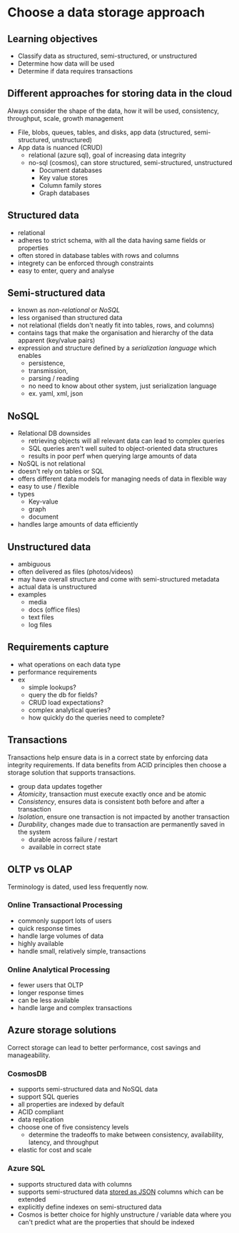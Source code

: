 # Choose a data storage approach

## Learning objectives

- Classify data as structured, semi-structured, or unstructured
- Determine how data will be used
- Determine if data requires transactions


## Different approaches for storing data in the cloud

Always consider the shape of the data, how it will be used, consistency, throughput, scale, growth management

- File, blobs, queues, tables, and disks, app data (structured, semi-structured, unstructured)
- App data is nuanced (CRUD)
    - relational (azure sql), goal of increasing data integrity
    - no-sql (cosmos), can store structured, semi-structured, unstructured
        - Document databases
        - Key value stores
        - Column family stores
        - Graph databases


## Structured data

- relational
- adheres to strict schema, with all the data having same fields or properties
- often stored in database tables with rows and columns 
- integrety can be enforced through constraints
- easy to enter, query and analyse


## Semi-structured data

- known as <i>non-relational</i> or <i>NoSQL</i>
- less organised than structured data
- not relational (fields don't neatly fit into tables, rows, and columns)
- contains tags that make the organisation and hierarchy of the data apparent (key/value pairs)
- expression and structure defined by a <i>serialization language</i> which enables
    - persistence,
    - transmission,
    - parsing / reading
    - no need to know about other system, just serialization language
    - ex. yaml, xml, json


## NoSQL

- Relational DB downsides
    - retrieving objects will all relevant data can lead to complex queries
    - SQL queries aren't well suited to object-oriented data structures
    - results in poor perf when querying large amounts of data
- NoSQL is not relational
- doesn't rely on tables or SQL
- offers different data models for managing needs of data in flexible way
- easy to use / flexible
- types
    - Key-value
    - graph
    - document
- handles large amounts of data efficiently


## Unstructured data

- ambiguous
- often delivered as files (photos/videos)
- may have overall structure and come with semi-structured metadata
- actual data is unstructured
- examples
    - media
    - docs (office files)
    - text files
    - log files


## Requirements capture

- what operations on each data type
- performance requirements
- ex
    - simple lookups?
    - query the db for fields?
    - CRUD load expectations?
    - complex analytical queries?
    - how quickly do the queries need to complete?


## Transactions

Transactions help ensure data is in a correct state by enforcing data integrity requirements. If data benefits from ACID principles then choose a storage solution that supports transactions.

- group data updates together
- <i>Atomicity</i>, transaction must execute exactly once and be atomic
- <i>Consistency</i>, ensures data is consistent both before and after a transaction
- <i>Isolation</i>, ensure one transaction is not impacted by another transaction
- <i>Durability</i>, changes made due to transaction are permanently saved in the system
    - durable across failure / restart
    - available in correct state


## OLTP vs OLAP

Terminology is dated, used less frequently now.

### Online Transactional Processing

- commonly support lots of users
- quick response times
- handle large volumes of data
- highly available
- handle small, relatively simple, transactions


### Online Analytical Processing

- fewer users that OLTP
- longer response times
- can be less available
- handle large and complex transactions


## Azure storage solutions

Correct storage can lead to better performance, cost savings and manageability.

### CosmosDB

- supports semi-structured data and NoSQL data
- support SQL queries
- all properties are indexed by default
- ACID compliant
- data replication
- choose one of five consistency levels
    - determine the tradeoffs to make between consistency, availability, latency, and throughput
- elastic for cost and scale


### Azure SQL

- supports structured data with columns
- supports semi-structured data [stored as JSON](https://docs.microsoft.com/en-us/azure/azure-sql/database/json-features#working-with-json-data) columns which can be extended
- explicitly define indexes on semi-structured data
- Cosmos is better choice for highly unstructure / variable data where you can't predict what are the properties that should be indexed


